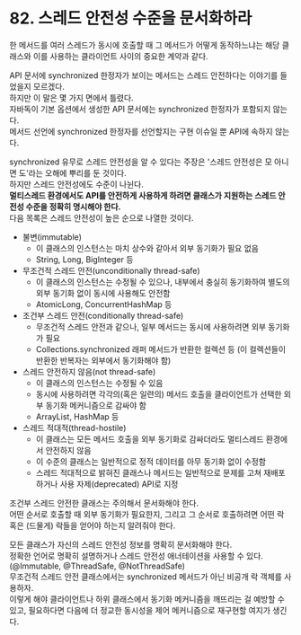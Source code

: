 # 82. 스레드 안전성 수준을 문서화하라

한 메서드를 여러 스레드가 동시에 호출할 때 그 메서드가 어떻게 동작하느냐는 해당 클래스와 이를 사용하는 클라이언트 사이의 중요한 계약과 같다.

API 문서에 synchronized 한정자가 보이는 메서드는 스레드 안전하다는 이야기를 들었을지 모르겠다.  
하지만 이 말은 몇 가지 면에서 틀렸다.  
자바독이 기본 옵션에서 생성한 API 문서에는 synchronized 한정자가 포함되지 않는다.  
메서드 선언에 synchronized 한정자를 선언할지는 구현 이슈일 뿐 API에 속하지 않는다.

synchronized 유무로 스레드 안전성을 알 수 있다는 주장은 '스레드 안전성은 모 아니면 도'라는 오해에 뿌리를 둔 것이다.  
하지만 스레드 안전성에도 수준이 나뉜다.  
**멀티스레드 환경에서도 API를 안전하게 사용하게 하려면 클래스가 지원하는 스레드 안전성 수준을 정확히 명시해야 한다.**  
다음 목록은 스레드 안전성이 높은 순으로 나열한 것이다.

- 불변(immutable)
  - 이 클래스의 인스턴스는 마치 상수와 같아서 외부 동기화가 필요 없음
  - String, Long, BigInteger 등
- 무조건적 스레드 안전(unconditionally thread-safe)
  - 이 클래스의 인스턴스는 수정될 수 있으나, 내부에서 충실히 동기화하여 별도의 외부 동기화 없이 동시에 사용해도 안전함
  - AtomicLong, ConcurrentHashMap 등
- 조건부 스레드 안전(conditionally thread-safe)
  - 무조건적 스레드 안전과 같으나, 일부 메서드는 동시에 사용하려면 외부 동기화가 필요
  - Collections.synchronized 래퍼 메서드가 반환한 컬렉션 등 (이 컬렉션들이 반환한 반복자는 외부에서 동기화해야 함)
- 스레드 안전하지 않음(not thread-safe)
  - 이 클래스의 인스턴스는 수정될 수 있음
  - 동시에 사용하려면 각각의(혹은 일련의) 메서드 호출을 클라이언트가 선택한 외부 동기화 메커니즘으로 감싸야 함
  - ArrayList, HashMap 등
- 스레드 적대적(thread-hostile)
  - 이 클래스는 모든 메서드 호출을 외부 동기화로 감싸더라도 멀티스레드 환경에서 안전하지 않음
  - 이 수준의 클래스는 일반적으로 정적 데이터를 아무 동기화 없이 수정함
  - 스레드 적대적으로 밝혀진 클래스나 메서드는 일반적으로 문제를 고쳐 재배포하거나 사용 자제(deprecated) API로 지정

조건부 스레드 안전한 클래스는 주의해서 문서화해야 한다.  
어떤 순서로 호출할 때 외부 동기화가 필요한지, 그리고 그 순서로 호출하려면 어떤 락 혹은 (드물게) 락들을 얻어야 하는지 알려줘야 한다.

모든 클래스가 자신의 스레드 안전성 정보를 명확히 문서화해야 한다.  
정확한 언어로 명확히 설명하거나 스레드 안전성 애너테이션을 사용할 수 있다. (@Immutable, @ThreadSafe, @NotThreadSafe)  
무조건적 스레드 안전 클래스에서는 synchronized 메서드가 아닌 비공개 락 객체를 사용하자.  
이렇게 해야 클라이언트나 하위 클래스에서 동기화 메커니즘을 깨뜨리는 걸 예방할 수 있고, 필요하다면 다음에 더 정교한 동시성을 제어 메커니즘으로 재구현할 여지가 생긴다.
